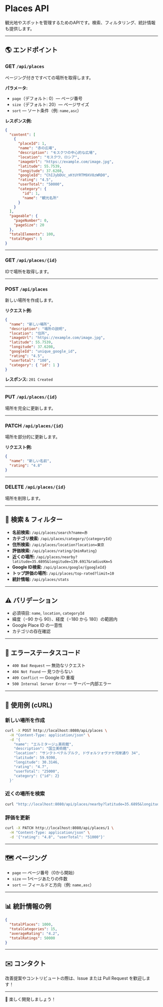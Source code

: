 
# Places API

観光地やスポットを管理するためのAPIです。検索、フィルタリング、統計情報も提供します。

---

## 🌎 エンドポイント

### GET `/api/places`

ページング付きですべての場所を取得します。

**パラメータ:**

- `page`（デフォルト: 0）— ページ番号
- `size`（デフォルト: 20）— ページサイズ
- `sort` — ソート条件（例: `name,asc`）

**レスポンス例:**

```json
{
  "content": [
    {
      "placeId": 1,
      "name": "赤の広場",
      "description": "モスクワの中心的な広場",
      "location": "モスクワ、ロシア",
      "imageUrl": "https://example.com/image.jpg",
      "latitude": 55.7539,
      "longitude": 37.6208,
      "googleId": "ChIJybDUc_xKtUYRTM9XV8zWRD0",
      "rating": "4.5",
      "userTotal": "50000",
      "category": {
        "id": 1,
        "name": "観光名所"
      }
    }
  ],
  "pageable": {
    "pageNumber": 0,
    "pageSize": 20
  },
  "totalElements": 100,
  "totalPages": 5
}
```

---

### GET `/api/places/{id}`

IDで場所を取得します。

---

### POST `/api/places`

新しい場所を作成します。

**リクエスト例:**

```json
{
  "name": "新しい場所",
  "description": "場所の説明",
  "location": "住所",
  "imageUrl": "https://example.com/image.jpg",
  "latitude": 55.7539,
  "longitude": 37.6208,
  "googleId": "unique_google_id",
  "rating": "4.5",
  "userTotal": "100",
  "category": { "id": 1 }
}
```

**レスポンス:** `201 Created`

---

### PUT `/api/places/{id}`

場所を完全に更新します。

---

### PATCH `/api/places/{id}`

場所を部分的に更新します。

**リクエスト例:**

```json
{
  "name": "新しい名前",
  "rating": "4.8"
}
```

---

### DELETE `/api/places/{id}`

場所を削除します。

---

## 🔎 検索 & フィルター

- **名前検索:** `/api/places/search?name=赤`
- **カテゴリ検索:** `/api/places/category/{categoryId}`
- **住所検索:** `/api/places/location?location=東京`
- **評価検索:** `/api/places/rating/{minRating}`
- **近くの場所:** `/api/places/nearby?latitude=35.6895&longitude=139.6917&radiusKm=5`
- **Google ID検索:** `/api/places/google/{googleId}`
- **トップ評価の場所:** `/api/places/top-rated?limit=10`
- **統計情報:** `/api/places/stats`

---

## ⚠️ バリデーション

- 必須項目: `name`, `location`, `categoryId`
- 緯度（−90 から 90）、経度（−180 から 180）の範囲内
- Google Place ID の一意性
- カテゴリの存在確認

---

## 💬 エラーステータスコード

- `400 Bad Request` — 無効なリクエスト
- `404 Not Found` — 見つからない
- `409 Conflict` — Google ID 重複
- `500 Internal Server Error` — サーバー内部エラー

---

## 📄 使用例 (cURL)

### 新しい場所を作成

```bash
curl -X POST http://localhost:8080/api/places \
  -H "Content-Type: application/json" \
  -d '{
    "name": "エルミタージュ美術館",
    "description": "国立美術館",
    "location": "サンクトペテルブルク, ドヴォルツォヴァヤ河岸通り 34",
    "latitude": 59.9398,
    "longitude": 30.3146,
    "rating": "4.7",
    "userTotal": "25000",
    "category": {"id": 2}
  }'
```

### 近くの場所を検索

```bash
curl "http://localhost:8080/api/places/nearby?latitude=35.6895&longitude=139.6917&radiusKm=2"
```

### 評価を更新

```bash
curl -X PATCH http://localhost:8080/api/places/1 \
  -H "Content-Type: application/json" \
  -d '{"rating": "4.8", "userTotal": "51000"}'
```

---

## 🗺️ ページング

- `page` — ページ番号（0から開始）
- `size` — 1ページあたりの件数
- `sort` — フィールドと方向（例: `name,asc`）

---

## 📊 統計情報の例

```json
{
  "totalPlaces": 1000,
  "totalCategories": 15,
  "averageRating": "4.2",
  "totalRatings": 50000
}
```

---

## ✉️ コンタクト

改善提案やコントリビュートの際は、Issue または Pull Request を歓迎します！

---

🎉 楽しく開発しましょう！
